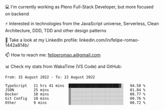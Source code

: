 💻 I'm currently working as Pleno Full-Stack Developer, but more focused on backend

⚡ Interested in technologies from the JavaScript universe, Serverless, Clean Architecture, DDD, TDD and other design patterns

👥 Take a look at my LinkedIn profile: linkedin.com/in/felipe-romao-1442a814b/

📫 How to reach me: feliperomao.a@gmail.com

📊 Check my stats from WakaTime (VS Code) and GitHub:

<!--START_SECTION:waka-->

```text
From: 15 August 2022 - To: 22 August 2022

TypeScript   21 hrs 41 mins  ███████████████████████▓░   94.50 %
JSON         25 mins         ▒░░░░░░░░░░░░░░░░░░░░░░░░   01.84 %
Docker       10 mins         ▒░░░░░░░░░░░░░░░░░░░░░░░░   00.77 %
Git Config   10 mins         ▒░░░░░░░░░░░░░░░░░░░░░░░░   00.76 %
Other        9 mins          ▒░░░░░░░░░░░░░░░░░░░░░░░░   00.72 %
```

<!--END_SECTION:waka-->
